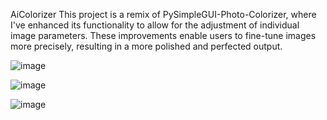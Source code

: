 AiColorizer
This project is a remix of PySimpleGUI-Photo-Colorizer, where I've enhanced its functionality to allow for the adjustment of individual image parameters. These improvements enable users to fine-tune images more precisely, resulting in a more polished and perfected output.


![image](https://github.com/user-attachments/assets/b81b9498-3706-4666-8ec8-072d74312a15)

![image](https://github.com/user-attachments/assets/ac951015-4cab-433e-8847-348e4d4ec6c2)

![image](https://github.com/user-attachments/assets/d6b4d313-1b74-4076-be1b-f2a907610617)
